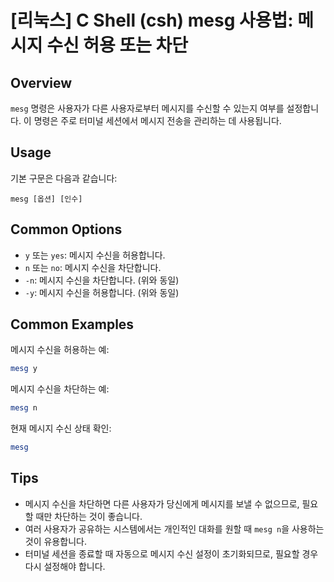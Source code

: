# [리눅스] C Shell (csh) mesg 사용법: 메시지 수신 허용 또는 차단

## Overview
`mesg` 명령은 사용자가 다른 사용자로부터 메시지를 수신할 수 있는지 여부를 설정합니다. 이 명령은 주로 터미널 세션에서 메시지 전송을 관리하는 데 사용됩니다.

## Usage
기본 구문은 다음과 같습니다:
```
mesg [옵션] [인수]
```

## Common Options
- `y` 또는 `yes`: 메시지 수신을 허용합니다.
- `n` 또는 `no`: 메시지 수신을 차단합니다.
- `-n`: 메시지 수신을 차단합니다. (위와 동일)
- `-y`: 메시지 수신을 허용합니다. (위와 동일)

## Common Examples
메시지 수신을 허용하는 예:
```bash
mesg y
```

메시지 수신을 차단하는 예:
```bash
mesg n
```

현재 메시지 수신 상태 확인:
```bash
mesg
```

## Tips
- 메시지 수신을 차단하면 다른 사용자가 당신에게 메시지를 보낼 수 없으므로, 필요할 때만 차단하는 것이 좋습니다.
- 여러 사용자가 공유하는 시스템에서는 개인적인 대화를 원할 때 `mesg n`을 사용하는 것이 유용합니다.
- 터미널 세션을 종료할 때 자동으로 메시지 수신 설정이 초기화되므로, 필요할 경우 다시 설정해야 합니다.